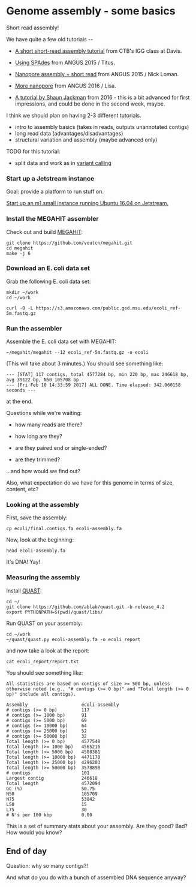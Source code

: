 # Genome assembly - some basics

Short read assembly!

We have quite a few old tutorials --

* [A short short-read assembly tutorial](https://github.com/ctb/2017-ucdavis-igg201b/blob/master/lab4/README.md) from CTB's IGG class at Davis.
* [Using SPAdes](https://angus.readthedocs.io/en/2015/assembling-ecoli.html) from ANGUS 2015 / Titus.
* [Nanopore assembly + short read](https://angus.readthedocs.io/en/2015/analyzing_nanopore_data.html) from ANGUS 2015 / Nick Loman.
* [More nanopore](https://angus.readthedocs.io/en/2016/analyzing_nanopore_data.html) from ANGUS 2016 / Lisa.

* [A tutorial by Shaun Jackman](http://sjackman.ca/abyss-activity/) from 2016 - this is a bit advanced for first impressions, and could be done in the second week, maybe.

I think we should plan on having 2-3 different tutorials.

* intro to assembly basics (takes in reads, outputs unannotated contigs)
* long read data (advantages/disadvantages)
* structural variation and assembly (maybe advanced only)

TODO for this tutorial:

* split data and work as in [variant calling](variant-calling.html)

### Start up a Jetstream instance

Goal: provide a platform to run stuff on.

[Start up an m1.small instance running Ubuntu 16.04 on Jetstream.](jetstream/boot.html)

### Install the MEGAHIT assembler

Check out and build [MEGAHIT](https://www.ncbi.nlm.nih.gov/pubmed/27012178):

    git clone https://github.com/voutcn/megahit.git
    cd megahit
    make -j 6

### Download an E. coli data set

Grab the following E. coli data set:

    mkdir ~/work
    cd ~/work
    
    curl -O -L https://s3.amazonaws.com/public.ged.msu.edu/ecoli_ref-5m.fastq.gz
    
### Run the assembler

Assemble the E. coli data set with MEGAHIT:

    ~/megahit/megahit --12 ecoli_ref-5m.fastq.gz -o ecoli

(This will take about 3 minutes.)  You should see something like:

    --- [STAT] 117 contigs, total 4577284 bp, min 220 bp, max 246618 bp, avg 39122 bp, N50 105708 bp
    --- [Fri Feb 10 14:33:59 2017] ALL DONE. Time elapsed: 342.060158 seconds ---

at the end.

Questions while we're waiting:

* how many reads are there?

* how long are they?

* are they paired end or single-ended?

* are they trimmed?

...and how would we find out?

Also, what expectation do we have for this genome in terms of size,
content, etc?

### Looking at the assembly

First, save the assembly:

    cp ecoli/final.contigs.fa ecoli-assembly.fa
    
Now, look at the beginning:

    head ecoli-assembly.fa
    
It's DNA! Yay!

### Measuring the assembly

Install [QUAST](http://quast.sourceforge.net/quast):

    cd ~/
    git clone https://github.com/ablab/quast.git -b release_4.2
    export PYTHONPATH=$(pwd)/quast/libs/

Run QUAST on your assembly:

    cd ~/work
    ~/quast/quast.py ecoli-assembly.fa -o ecoli_report
    
and now take a look at the report:

    cat ecoli_report/report.txt
    
You should see something like:

```
All statistics are based on contigs of size >= 500 bp, unless otherwise noted (e.g., "# contigs (>= 0 bp)" and "Total length (>= 0 bp)" include all contigs).

Assembly                    ecoli-assembly
# contigs (>= 0 bp)         117           
# contigs (>= 1000 bp)      91            
# contigs (>= 5000 bp)      69            
# contigs (>= 10000 bp)     64            
# contigs (>= 25000 bp)     52            
# contigs (>= 50000 bp)     32            
Total length (>= 0 bp)      4577548       
Total length (>= 1000 bp)   4565216       
Total length (>= 5000 bp)   4508381       
Total length (>= 10000 bp)  4471170       
Total length (>= 25000 bp)  4296203       
Total length (>= 50000 bp)  3578898       
# contigs                   101           
Largest contig              246618        
Total length                4572094       
GC (%)                      50.75         
N50                         105709        
N75                         53842         
L50                         15            
L75                         30            
# N's per 100 kbp           0.00  
```

This is a set of summary stats about your assembly. Are they good?
Bad? How would you know?

## End of day

Question: why so many contigs?!

And what do you do with a bunch of assembled DNA sequence anyway?
